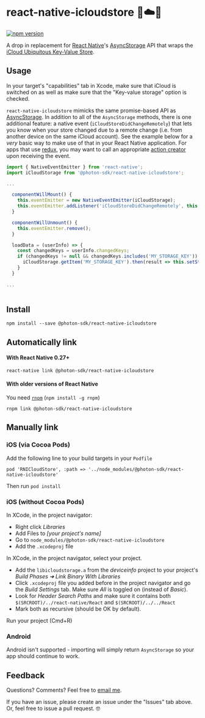 # react-native-icloudstore 📱☁️📱

[![npm version](https://badge.fury.io/js/react-native-icloudstore.svg)](http://badge.fury.io/js/react-native-icloudstore)

A drop in replacement for [React Native](https://github.com/facebook/react-native)'s [AsyncStorage](https://facebook.github.io/react-native/docs/asyncstorage.html) API that wraps the [iCloud Ubiquitous Key-Value Store](https://developer.apple.com/library/content/documentation/General/Conceptual/iCloudDesignGuide/Chapters/DesigningForKey-ValueDataIniCloud.html).

## Usage

In your target's "capabilities" tab in Xcode, make sure that iCloud is switched on as well as make sure that the "Key-value storage" option is checked.

`react-native-icloudstore` mimicks the same promise-based API as [AsyncStorage](https://facebook.github.io/react-native/docs/asyncstorage.html). In addition to all of the `AsyncStorage` methods, there is one additional feature: a native event (`iCloudStoreDidChangeRemotely`) that lets you know when your store changed due to a remote change (i.e. from another device on the same iCloud account). See the example below for a *very* basic way to make use of that in your React Native application. For apps that use [redux](http://redux.js.org), you may want to call an appropriate [action creator](http://redux.js.org/docs/basics/Actions.html) upon receiving the event.

```javascript
import { NativeEventEmitter } from 'react-native';
import iCloudStorage from '@photon-sdk/react-native-icloudstore';

...

  componentWillMount() {
    this.eventEmitter = new NativeEventEmitter(iCloudStorage);
    this.eventEmitter.addListener('iCloudStoreDidChangeRemotely', this.loadData);
  }

  componentWillUnmount() {
    this.eventEmitter.remove();
  }

  loadData = (userInfo) => {
    const changedKeys = userInfo.changedKeys;
    if (changedKeys != null && changedKeys.includes('MY_STORAGE_KEY')) {
      iCloudStorage.getItem('MY_STORAGE_KEY').then(result => this.setState({ storage: result }));
    }
  }
  
...
  
```

## Install

```shell
npm install --save @photon-sdk/react-native-icloudstore
```

## Automatically link

#### With React Native 0.27+

```shell
react-native link @photon-sdk/react-native-icloudstore
```

#### With older versions of React Native

You need [`rnpm`](https://github.com/rnpm/rnpm) (`npm install -g rnpm`)

```shell
rnpm link @photon-sdk/react-native-icloudstore
```

## Manually link

### iOS (via Cocoa Pods)
Add the following line to your build targets in your `Podfile`

`pod 'RNICloudStore', :path => '../node_modules/@photon-sdk/react-native-icloudstore'`

Then run `pod install`

### iOS (without Cocoa Pods)

In XCode, in the project navigator:
- Right click _Libraries_
- Add Files to _[your project's name]_
- Go to `node_modules/@photon-sdk/react-native-icloudstore`
- Add the `.xcodeproj` file

In XCode, in the project navigator, select your project.
- Add the `libicloudstorage.a` from the _deviceinfo_ project to your project's _Build Phases ➜ Link Binary With Libraries_
- Click `.xcodeproj` file you added before in the project navigator and go the _Build Settings_ tab. Make sure _All_ is toggled on (instead of _Basic_).
- Look for _Header Search Paths_ and make sure it contains both `$(SRCROOT)/../react-native/React` and `$(SRCROOT)/../../React`
- Mark both as recursive (should be OK by default).

Run your project (Cmd+R)

### Android

Android isn't supported - importing will simply return `AsyncStorage` so your app should continue to work.

## Feedback

Questions? Comments? Feel free to [email me](mailto:mani.ghasemlou@icloud.com). 

If you have an issue, please create an issue under the "Issues" tab above. Or, feel free to issue a pull request. 🤓

